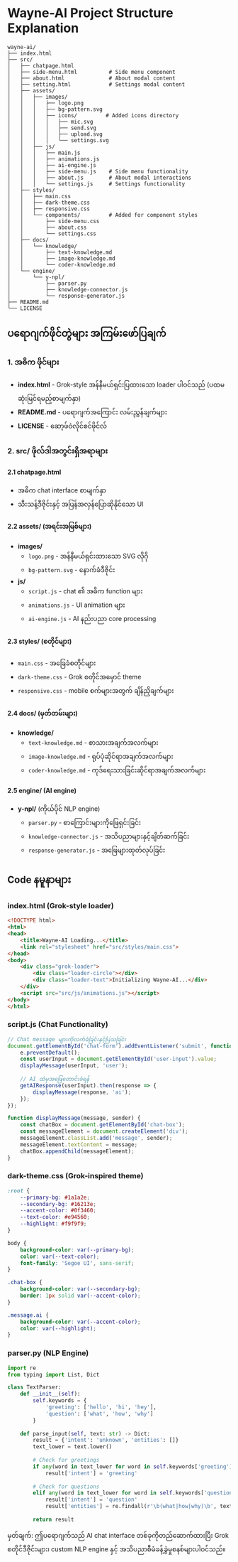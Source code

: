 # Wayne-AI Project Structure Explanation 
```
wayne-ai/
├── index.html
├── src/
│   ├── chatpage.html
│   ├── side-menu.html          # Side menu component
│   ├── about.html              # About modal content
│   ├── setting.html            # Settings modal content
│   ├── assets/
│   │   ├── images/
│   │   │   ├── logo.png
│   │   │   ├── bg-pattern.svg
│   │   │   ├── icons/         # Added icons directory
│   │   │   │   ├── mic.svg
│   │   │   │   ├── send.svg
│   │   │   │   ├── upload.svg
│   │   │   │   └── settings.svg
│   │   ├── js/
│   │   │   ├── main.js
│   │   │   ├── animations.js
│   │   │   ├── ai-engine.js
│   │   │   ├── side-menu.js    # Side menu functionality
│   │   │   ├── about.js        # About modal interactions
│   │   │   └── settings.js     # Settings functionality
│   ├── styles/
│   │   ├── main.css
│   │   ├── dark-theme.css
│   │   ├── responsive.css
│   │   └── components/         # Added for component styles
│   │       ├── side-menu.css
│   │       ├── about.css
│   │       └── settings.css
│   ├── docs/
│   │   └── knowledge/
│   │       ├── text-knowledge.md
│   │       ├── image-knowledge.md
│   │       └── coder-knowledge.md
│   └── engine/
│       └── y-npl/
│           ├── parser.py
│           ├── knowledge-connector.js
│           └── response-generator.js
├── README.md
└── LICENSE
```

## ပရောဂျက်ဖိုင်တွဲများ အကြမ်းဖော်ပြချက်

### 1. အဓိက ဖိုင်များ
- **index.html** - Grok-style အန်နီမယ်ရှင်းပြထားသော loader ပါဝင်သည် (ပထမဆုံးမြင်ရမည့်စာမျက်နှာ)
- **README.md** - ပရောဂျက်အကြောင်း လမ်းညွှန်ချက်များ
- **LICENSE** - ဆော့ဖ်ဝဲလိုင်စင်ဖိုင်လ်

### 2. src/ ဖိုလ်ဒါအတွင်းရှိအရာများ

#### 2.1 chatpage.html
- အဓိက chat interface စာမျက်နှာ
- သီးသန့်ဒီဇိုင်းနှင့် အပြန်အလှန်ပြောဆိုနိုင်သော UI

#### 2.2 assets/ (အရင်းအမြစ်များ)
- **images/**
  - `logo.png` - အန်နီမယ်ရှင်းထားသော SVG လိုဂို
  - `bg-pattern.svg` - နောက်ခံဒီဇိုင်း
- **js/**
  - `script.js` - chat ၏ အဓိက function များ
  - `animations.js` - UI animation များ
  - `ai-engine.js` - AI နည်းပညာ core processing

#### 2.3 styles/ (စတိုင်များ)
- `main.css` - အခြေခံစတိုင်များ
- `dark-theme.css` - Grok စတိုင်အမှောင် theme
- `responsive.css` - mobile စက်များအတွက် ချိန်ညှိချက်များ

#### 2.4 docs/ (မှတ်တမ်းများ)
- **knowledge/**
  - `text-knowledge.md` - စာသားအချက်အလက်များ
  - `image-knowledge.md` - ရုပ်ပုံဆိုင်ရာအချက်အလက်များ
  - `coder-knowledge.md` - ကုဒ်ရေးသားခြင်းဆိုင်ရာအချက်အလက်များ

#### 2.5 engine/ (AI engine)
- **y-npl/** (ကိုယ်ပိုင် NLP engine)
  - `parser.py` - စာကြောင်းများကိုဖြေရှင်းခြင်း
  - `knowledge-connector.js` - အသိပညာများနှင့်ချိတ်ဆက်ခြင်း
  - `response-generator.js` - အဖြေများထုတ်လုပ်ခြင်း

## Code နမူနာများ

### index.html (Grok-style loader)
```html
<!DOCTYPE html>
<html>
<head>
    <title>Wayne-AI Loading...</title>
    <link rel="stylesheet" href="src/styles/main.css">
</head>
<body>
    <div class="grok-loader">
        <div class="loader-circle"></div>
        <div class="loader-text">Initializing Wayne-AI...</div>
    </div>
    <script src="src/js/animations.js"></script>
</body>
</html>
```

### script.js (Chat Functionality)
```javascript
// Chat message များကိုလက်ခံခြင်းနှင့်ပြသခြင်း
document.getElementById('chat-form').addEventListener('submit', function(e) {
    e.preventDefault();
    const userInput = document.getElementById('user-input').value;
    displayMessage(userInput, 'user');
    
    // AI ထံမှအဖြေတောင်းခံရန်
    getAIResponse(userInput).then(response => {
        displayMessage(response, 'ai');
    });
});

function displayMessage(message, sender) {
    const chatBox = document.getElementById('chat-box');
    const messageElement = document.createElement('div');
    messageElement.classList.add('message', sender);
    messageElement.textContent = message;
    chatBox.appendChild(messageElement);
}
```

### dark-theme.css (Grok-inspired theme)
```css
:root {
    --primary-bg: #1a1a2e;
    --secondary-bg: #16213e;
    --accent-color: #0f3460;
    --text-color: #e94560;
    --highlight: #f9f9f9;
}

body {
    background-color: var(--primary-bg);
    color: var(--text-color);
    font-family: 'Segoe UI', sans-serif;
}

.chat-box {
    background-color: var(--secondary-bg);
    border: 1px solid var(--accent-color);
}

.message.ai {
    background-color: var(--accent-color);
    color: var(--highlight);
}
```

### parser.py (NLP Engine)
```python
import re
from typing import List, Dict

class TextParser:
    def __init__(self):
        self.keywords = {
            'greeting': ['hello', 'hi', 'hey'],
            'question': ['what', 'how', 'why']
        }
    
    def parse_input(self, text: str) -> Dict:
        result = {'intent': 'unknown', 'entities': []}
        text_lower = text.lower()
        
        # Check for greetings
        if any(word in text_lower for word in self.keywords['greeting']):
            result['intent'] = 'greeting'
        
        # Check for questions
        elif any(word in text_lower for word in self.keywords['question']):
            result['intent'] = 'question'
            result['entities'] = re.findall(r'\b(what|how|why)\b', text_lower)
        
        return result
```

မှတ်ချက်: ဤပရောဂျက်သည် AI chat interface တစ်ခုကိုတည်ဆောက်ထားပြီး Grok စတိုင်ဒီဇိုင်းများ၊ custom NLP engine နှင့် အသိပညာစီမံခန့်ခွဲမှုစနစ်များပါဝင်သည်။
